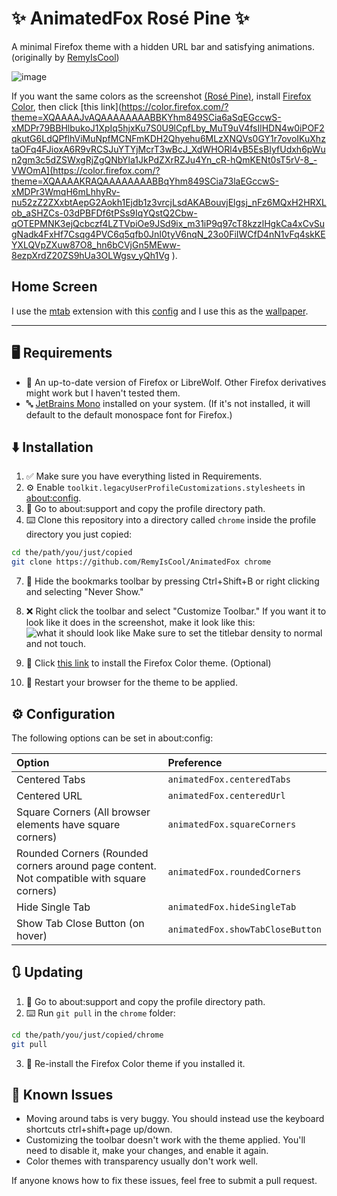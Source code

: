 # ✨ AnimatedFox Rosé Pine ✨
A minimal Firefox theme with a hidden URL bar and satisfying animations. (originally by [RemyIsCool](https://github.com/RemyIsCool))

![image](https://github.com/user-attachments/assets/ff9b33e6-8eb8-4b4b-bacf-466ae3752379)


If you want the same colors as the screenshot [(Rosé Pine)](https://rosepinetheme.com/), install [Firefox Color](https://addons.mozilla.org/en-US/firefox/addon/firefox-color), then click [this link](https://color.firefox.com/?theme=XQAAAAJvAQAAAAAAAABBKYhm849SCia6aSqEGccwS-xMDPr79BBHlbukoJ1XpIq5hjxKu7S0U9lCpfLby_MuT9uV4fsIlHDN4w0iPOF2qkutG6LdQPflhViMuNpfMCNFmKDH2Qhyehu6MLzXNQVs0GY1r7ovoIKuXhztaOFq4FJioxA6R9vRCSJuYTYjMcrT3wBcJ_XdWHORl4vB5EsBIyfUdxh6pWun2gm3c5dZSWxgRjZgQNbYla1JkPdZXrRZJu4Yn_cR-hQmKENt0sT5rV-8_-VWOmA](https://color.firefox.com/?theme=XQAAAAKRAQAAAAAAAABBqYhm849SCia73laEGccwS-xMDPr3WmqH6mLhhyRv-nu52zZ2ZXxbtAepG2Aokh1Ejdb1z3vrcjLsdAKABouvjElgsj_nFz6MQxH2HRXLob_aSHZCs-03dPBFDf6tPSs9IqYQstQ2Cbw-qOTEPMNK3ejQcbczf4LZTVpiOe9JSd9ix_m31iP9q97cT8kzzlHgkCa4xCvSugNadk4FxHf7Csqg4PVC6q5qfb0JnI0tyV6nqN_23o0FiIWCfD4nN1vFq4skKEYXLQVpZXuw87O8_hn6bCVjGn5MEww-8ezpXrdZ20ZS9hUa3OLWgsv_yQh1Vg
).

## Home Screen
I use the [mtab](https://github.com/maxhu08/mtab) extension with this [config](https://github.com/F-4Dev/AnimatedFox-rose-pine/blob/main/mtab-config.txt) and I use this as the [wallpaper](https://github.com/user-attachments/assets/5cf124f3-d645-44c5-af42-b06e513bb21d).

---

## 🖥️ Requirements
 - 🦊 An up-to-date version of Firefox or LibreWolf. Other Firefox derivatives might work but I haven't tested them.
 - 🔤 [JetBrains Mono](https://www.jetbrains.com/lp/mono/) installed on your system. (If it's not installed, it will default to the default monospace font for Firefox.)

## ⬇️ Installation
1. ✅ Make sure you have everything listed in Requirements.
2. ⚙️ Enable `toolkit.legacyUserProfileCustomizations.stylesheets` in [about:config](about:config).
3. 📁 Go to about:support and copy the profile directory path.
4. ⌨️ Clone this repository into a directory called `chrome` inside the profile directory you just copied:
```bash
cd the/path/you/just/copied
git clone https://github.com/RemyIsCool/AnimatedFox chrome
```
7. 📑 Hide the bookmarks toolbar by pressing Ctrl+Shift+B or right clicking and selecting "Never Show."
8. ❌ Right click the toolbar and select "Customize Toolbar." If you want it to look like it does in the screenshot, make it look like this:
  ![what it should look like](https://github.com/RemyIsCool/AnimatedFox/assets/97812130/9dbeae08-4705-48f4-848e-14acddde42a2) Make sure to set the titlebar density to normal and not touch.

10. 📎 Click [this link](https://color.firefox.com/?theme=XQAAAAJvAQAAAAAAAABBKYhm849SCia6aSqEGccwS-xMDPr79BBHlbukoJ1XpIq5hjxKu7S0U9lCpfLby_MuT9uV4fsIlHDN4w0iPOF2qkutG6LdQPflhViMuNpfMCNFmKDH2Qhyehu6MLzXNQVs0GY1r7ovoIKuXhztaOFq4FJioxA6R9vRCSJuYTYjMcrT3wBcJ_XdWHORl4vB5EsBIyfUdxh6pWun2gm3c5dZSWxgRjZgQNbYla1JkPdZXrRZJu4Yn_cR-hQmKENt0sT5rV-8_-VWOmA
) to install the Firefox Color theme. (Optional)
11. 🔄 Restart your browser for the theme to be applied.

## ⚙️ Configuration

The following options can be set in about:config:

| Option          | Preference
| :-------------- | :---
| Centered Tabs   | `animatedFox.centeredTabs`  
| Centered URL    | `animatedFox.centeredUrl`  
| Square Corners (All browser elements have square corners)  | `animatedFox.squareCorners`
| Rounded Corners (Rounded corners around page content. Not compatible with square corners) | `animatedFox.roundedCorners`
| Hide Single Tab | `animatedFox.hideSingleTab`
| Show Tab Close Button (on hover) | `animatedFox.showTabCloseButton`

## 🔃 Updating
1. 📁 Go to about:support and copy the profile directory path.
2. ⌨️ Run `git pull` in the `chrome` folder:
```bash
cd the/path/you/just/copied/chrome
git pull
```
3. 🎨 Re-install the Firefox Color theme if you installed it.

## 👾 Known Issues
 - Moving around tabs is very buggy. You should instead use the keyboard shortcuts ctrl+shift+page up/down.
 - Customizing the toolbar doesn't work with the theme applied. You'll need to disable it, make your changes, and enable it again.
 - Color themes with transparency usually don't work well.

If anyone knows how to fix these issues, feel free to submit a pull request.
